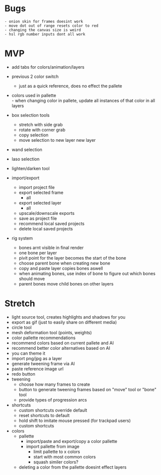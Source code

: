 # Bugs 
    - onion skin for frames doesint work
    - move dot out of range resets color to red
    - changing the canvas size is weird 
    - hsl rgb number inputs dont all work

# MVP
- add tabs for colors/animation/layers

- previous 2 color switch
    - just as a quick reference, does no effect the pallete

 - colors used in pallette  
        - when changing color in pallete, update all instances of that color in all layers

- box selection tools
    - stretch with side grab 
    - rotate with corner grab
    - copy selection 
    - move selection to new layer new layer 

- wand selection 

- laso selection

- lighten/darken tool 

- import/export 
    - import project file
    - export selected frame 
        - all
    - export selected layer
        - all 
    - upscale/downscale exports
    - save as project file 
    - recommend local saved projects
    - delete local saved projects   

- rig system 
    - bones arnt visible in final render 
    - one bone per layer 
    - pivit point for the layer becomes the start of the bone 
    - choose parent bone when creating new bone 
    - copy and paste layer copies bones aswell 
    - when animating bones, use index of bone to figure out which bones should move
    - parent bones move child bones on other layers 
  
# Stretch 
- light source tool, creates highlights and shadows for you 
- export as gif (just to easily share on different media)
- circle tool
- mesh deformation tool (points, weights)
- color pallette recommendations 
- recommend colors based on current pallete and AI 
- recommend better color alternatives based on AI 
- you can theme it
- import png/jpg as a layer
- generate tweening frame via AI
- paste reference image url     
- redo button
- tweening 
    - choose how many frames to create 
    - button to generate tweening frames based on "move" tool or "bone" tool 
    - provide types of progression arcs 
- shortcuts 
    - custom shortcuts override default
    - reset shortcuts to default
    - hold shift to imitate mouse pressed (for trackpad users)
    - custom shortcuts 
- colors
    - pallette 
        - import/paste and export/copy a color pallette 
        - import pallette from image 
            - limit pallette to x colors
            - start with most common colors
            - squash similer colors?
    - deleting a color from the pallette doesint effect layers



